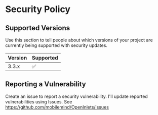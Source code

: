# Security Policy

## Supported Versions

Use this section to tell people about which versions of your project are
currently being supported with security updates.

| Version | Supported          |
| ------- | ------------------ |
| 3.3.x   | :white_check_mark: |

## Reporting a Vulnerability

Create an issue to report a security vulnerability.
I'll update reported vulnerabilities using Issues.
See <https://github.com/mobilemind/OpenInlets/issues>

